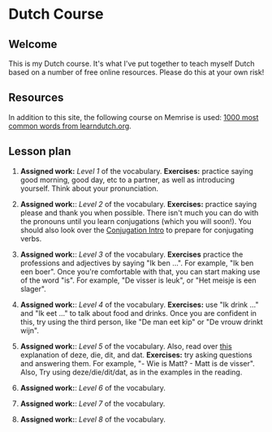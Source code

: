 # Dutch Course

## Welcome

This is my Dutch course. It's what I've put together to teach myself Dutch based on a number of free online resources. Please do this at your own risk!

## Resources

In addition to this site, the following course on Memrise is used: [1000 most common words from learndutch.org](https://www.memrise.com/course/2082228/1000-most-common-words-learndutchorg/). 

## Lesson plan

1. **Assigned work:** *Level 1* of the vocabulary. **Exercises:** practice saying good morning, good day, etc to a partner, as well as introducing yourself. Think about your pronunciation. 

2. **Assigned work:**: *Level 2* of the vocabulary. **Exercises:** practice saying please and thank you when possible. There isn't much you can do with the pronouns until you learn conjugations (which you will soon!). You should also look over the [Conjugation Intro](Conjugations/intro.md) to prepare for conjugating verbs.

3. **Assigned work:**: *Level 3* of the vocabulary. **Exercises** practice the professions and adjectives by saying "Ik ben ...". For example, "Ik ben een boer". Once you're comfortable with that, you can start making use of the word "is". For example, "De visser is leuk", or "Het meisje is een slager".

4. **Assigned work:**: *Level 4* of the vocabulary. **Exercises:** use "Ik drink ..." and "Ik eet ..." to talk about food and drinks. Once you are confident in this, try using the third person, like "De man eet kip" or "De vrouw drinkt wijn".

5. **Assigned work:**: *Level 5* of the vocabulary. Also, read over [this](https://blogs.transparent.com/dutch/deze-die-dit-dat/) explanation of deze, die, dit, and dat. **Exercises:** try asking questions and answering them. For example, "- Wie is Matt? - Matt is de visser". Also, Try using deze/die/dit/dat, as in the examples in the reading.

6. **Assigned work:**: *Level 6* of the vocabulary. 

7. **Assigned work:**: *Level 7* of the vocabulary. 

8. **Assigned work:**: *Level 8* of the vocabulary. 